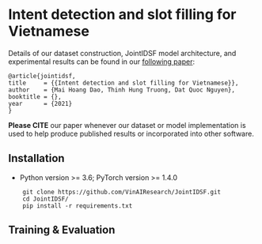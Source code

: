 # Intent detection and slot filling for Vietnamese



Details of our dataset construction, JointIDSF model architecture, and experimental results can be found in our [following paper]():

    @article{jointidsf,
    title     = {{Intent detection and slot filling for Vietnamese}},
    author    = {Mai Hoang Dao, Thinh Hung Truong, Dat Quoc Nguyen},
    booktitle = {},
    year      = {2021}
    }

**Please CITE** our paper whenever our dataset or model implementation is used to help produce published results or incorporated into other software.

## Installation
- Python version >= 3.6; PyTorch version >= 1.4.0
```
    git clone https://github.com/VinAIResearch/JointIDSF.git
    cd JointIDSF/
    pip install -r requirements.txt
```


## Training & Evaluation
